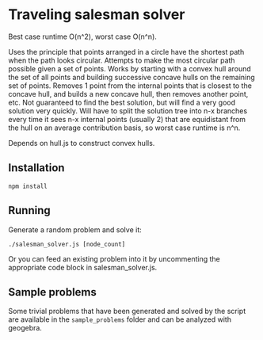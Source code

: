 # Traveling salesman solver

Best case runtime O(n^2), worst case O(n^n).

Uses the principle that points arranged in a circle have the shortest path when the path looks circular. Attempts to make the most circular path possible given a set of points.
Works by starting with a convex hull around the set of all points and building successive concave hulls on the remaining set of points. Removes 1 point from the internal points that is closest to the concave hull, and builds a new concave hull, then removes another point, etc. Not guaranteed to find the best solution, but will find a very good solution very quickly. Will have to split the solution tree into n-x branches every time it sees n-x internal points (usually 2) that are equidistant from the hull on an average contribution basis, so worst case runtime is n^n.

Depends on hull.js to construct convex hulls.

## Installation

```
npm install
```

## Running

Generate a random problem and solve it:

```
./salesman_solver.js [node_count]
```

Or you can feed an existing problem into it by uncommenting the appropriate code block in salesman_solver.js.


## Sample problems

Some trivial problems that have been generated and solved by the script are available in the `sample_problems` folder and can be analyzed with geogebra.
